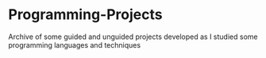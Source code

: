 # Programming-Projects
Archive of some guided and unguided projects developed as I studied some programming languages and techniques
